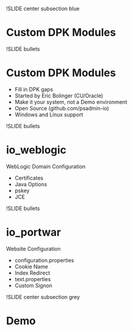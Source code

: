 !SLIDE center subsection blue

# Custom DPK Modules

!SLIDE bullets

# Custom DPK Modules

* Fill in DPK gaps
* Started by Eric Bolinger (CU/Oracle)
* Make it your system, not a Demo environment
* Open Source (github.com/psadmin-io)
* Windows and Linux support

!SLIDE bullets

# io_weblogic

WebLogic Domain Configuration

* Certificates 
* Java Options 
* pskey
* JCE
 
!SLIDE bullets

# io_portwar

Website Configuration

* configuration.properties
* Cookie Name 
* Index Redirect
* text.properties
* Custom Signon

!SLIDE center subsection grey

# Demo